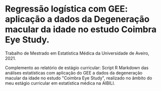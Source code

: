 # Regressão logística com GEE: aplicação a dados da Degeneração macular da idade no estudo Coimbra Eye Study.

Trabalho de Mestrado em Estatística Médica da Universidade de Aveiro, 2021.

Complemento ao relatório de estágio curricular:
Script R Markdown das análises estatísticas com aplicação do GEE a dados da degeneração macular da idade no estudo "Coimbra Eye Study", realizado no âmbito do meu estágio curricular em estatística médica na AIBILI.

